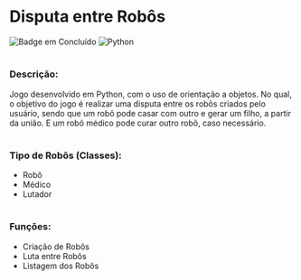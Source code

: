 <h1> Disputa entre Robôs</h1>

![Badge em Concluído](http://img.shields.io/static/v1?label=STATUS&message=Concluído%20&color=GREEN&style=for-the-badge)
![Python](https://img.shields.io/badge/Python-3776AB?style=for-the-badge&logo=python&logoColor=white)
# <h3> Descrição: </h3>
  Jogo desenvolvido em Python, com o uso de orientação a objetos. No qual, o objetivo do jogo é realizar uma disputa entre os robôs criados pelo usuário, sendo que um robô pode casar com outro e gerar um filho, a partir da união. E um robô médico pode curar outro robô, caso necessário.
# <h3> Tipo de Robôs (Classes): </h3>
  * Robô
  * Médico
  * Lutador
# <h3> Funções: </h3>
 * Criação de Robôs
 * Luta entre Robôs
 * Listagem dos Robôs
